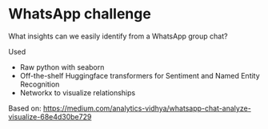 # WhatsApp challenge

What insights can we easily identify from a WhatsApp group chat?

Used
- Raw python with seaborn
- Off-the-shelf Huggingface transformers for Sentiment and Named Entity Recognition
- Networkx to visualize relationships

Based on: https://medium.com/analytics-vidhya/whatsapp-chat-analyze-visualize-68e4d30be729
